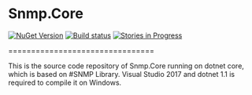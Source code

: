 # Snmp.Core 
[![NuGet Version](https://img.shields.io/nuget/v/Lextm.SharpSnmpLib.svg?style=flat-square)](https://www.nuget.org/packages/Snmp.Core/)
[![Build status](https://img.shields.io/appveyor/ci/lextm/sharpsnmplib/master.svg?label=appvejor&style=flat-square)](https://ci.appveyor.com/project/RogerBai/snmp-core)
[![Stories in Progress](https://img.shields.io/waffle/label/lextm/sharpsnmplib/in%20progress.svg?style=flat-square)](https://waffle.io/RogerBai/Snmp.Core) 

================================

This is the source code repository of Snmp.Core running on dotnet core, which is based on #SNMP Library. Visual Studio 2017 and dotnet 1.1 is required to compile it on Windows.
